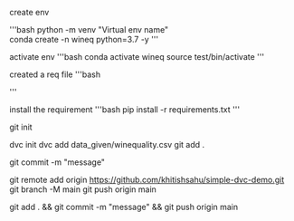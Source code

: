 create env

'''bash
python -m venv "Virtual env name"  
conda create -n wineq python=3.7 -y
'''

activate env
'''bash
conda activate wineq
source test/bin/activate
'''

created a req file
'''bash

'''

install the requirement
'''bash
pip install -r requirements.txt
'''

git init

dvc init
dvc add data_given/winequality.csv
git add .

git commit -m "message"

git remote add origin https://github.com/khitishsahu/simple-dvc-demo.git
git branch -M main
git push origin main

git add . && git commit -m "message" && git push origin main